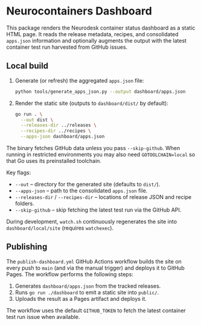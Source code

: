 # Neurocontainers Dashboard

This package renders the Neurodesk container status dashboard as a static HTML
page. It reads the release metadata, recipes, and consolidated `apps.json`
information and optionally augments the output with the latest container test
run harvested from GitHub issues.

## Local build

1. Generate (or refresh) the aggregated `apps.json` file:
   ```bash
   python tools/generate_apps_json.py --output dashboard/apps.json
   ```
2. Render the static site (outputs to `dashboard/dist/` by default):
   ```bash
   go run . \
     --out dist \
     --releases-dir ../releases \
     --recipes-dir ../recipes \
     --apps-json dashboard/apps.json
   ```

The binary fetches GitHub data unless you pass `--skip-github`. When running in
restricted environments you may also need `GOTOOLCHAIN=local` so that Go uses
its preinstalled toolchain.

Key flags:

- `--out` – directory for the generated site (defaults to `dist/`).
- `--apps-json` – path to the consolidated `apps.json` file.
- `--releases-dir` / `--recipes-dir` – locations of release JSON and recipe
  folders.
- `--skip-github` – skip fetching the latest test run via the GitHub API.

During development, `watch.sh` continuously regenerates the site into
`dashboard/local/site` (requires `watchexec`).

## Publishing

The `publish-dashboard.yml` GitHub Actions workflow builds the site on every
push to `main` (and via the manual trigger) and deploys it to GitHub Pages. The
workflow performs the following steps:

1. Generates `dashboard/apps.json` from the tracked releases.
2. Runs `go run ./dashboard` to emit a static site into `public/`.
3. Uploads the result as a Pages artifact and deploys it.

The workflow uses the default `GITHUB_TOKEN` to fetch the latest container test
run issue when available.
